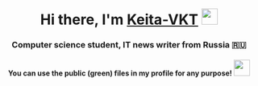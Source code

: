 <h1 align="center">Hi there, I'm <a href="https://vk.com/amdgreetsa" target="_blank">Keita-VKT</a> 
<img src="https://github.com/blackcater/blackcater/raw/main/images/Hi.gif" height="32"/></h1>
<h3 align="center">Computer science student, IT news writer from Russia 🇷🇺</h3>
<h4 align="center">You can use the public (green) files in my profile for any purpose!
<img src="https://www.emojiall.com/images/240/skype/1f340.png" height="32"/></h4>
